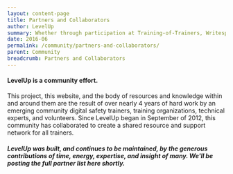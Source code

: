 ```yaml
---
layout: content-page
title: Partners and Collaborators
author: LevelUp
summary: Whether through participation at Training-of-Trainers, Writesprint, or Localization Sprint workshops, contribution or localization of site content, community outreach and promotion, technical and strategic support, or research and need-finding efforts, this project would not be possible without the support and committment of these individuals and organizations.
date: 2016-06
permalink: /community/partners-and-collaborators/
parent: Community
breadcrumb: Partners and Collaborators
---
```

#### LevelUp is a community effort.

This project, this website, and the body of resources and knowledge within and around them are the result of over nearly 4 years of hard work by an emerging community digital safety trainers, training organizations, technical experts, and volunteers. Since LevelUp began in September of 2012, this community has collaborated to create a shared resource and support network for all trainers.

#####  LevelUp was built, and continues to be maintained, by the generous contributions of time, energy, expertise, and insight of many. We'll be posting the full partner list here shortly.
